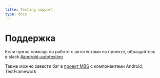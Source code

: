 ```yaml
---
title: Testing support
type: docs
---
```


# Поддержка

Если нужна помощь по работе с автотестами на проекте, обращайтесь в slack [#android-autotesting](http://links.k.avito.ru/slackandroidautotesting)

Также можно завести баг в [проект MBS](http://links.k.avito.ru/JRMBS) с компонентами Android, TestFramework

